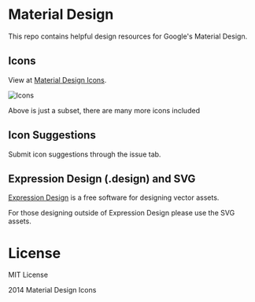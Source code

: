 # Material Design

This repo contains helpful design resources for Google's Material Design.

## Icons

View at [Material Design Icons](http://materialdesignicons.com/).

![Icons](http://templarian.com/files/material-design-icons-preview.png)

Above is just a subset, there are many more icons included

## Icon Suggestions

Submit icon suggestions through the issue tab.

## Expression Design (.design) and SVG

[Expression Design](http://www.microsoft.com/en-us/download/details.aspx?id=36180) is a free software for designing vector assets.

For those designing outside of Expression Design please use the SVG assets.

# License

MIT License

2014 Material Design Icons
